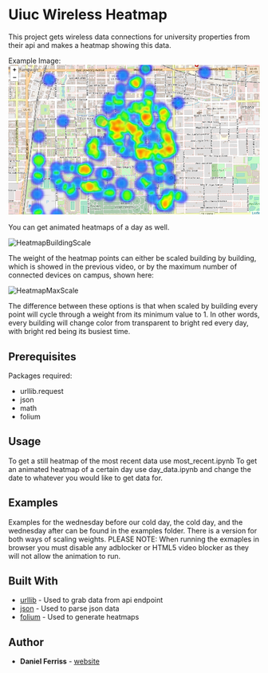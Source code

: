 # Uiuc Wireless Heatmap

This project gets wireless data connections for university properties from their api and makes a heatmap showing this data.

Example Image:
![StillHeatmap](https://github.com/danielferriss/uiuc-wireless-heatmap/blob/master/examples/recentmap.png)

You can get animated heatmaps of a day as well.

![HeatmapBuildingScale](https://github.com/danielferriss/uiuc-wireless-heatmap/blob/master/examples/2019-01-23.gif)

The weight of the heatmap points can either be scaled building by building, which is showed in the previous video, or by the maximum number of connected devices on campus, shown here:

![HeatmapMaxScale](https://github.com/danielferriss/uiuc-wireless-heatmap/blob/master/examples/2019-01-23-max-scale.gif)

The difference between these options is that when scaled by building every point will cycle through a weight from its minimum value to 1. In other words, every building will change color from transparent to bright red every day, with bright red being its busiest time.

## Prerequisites

Packages required:
* urllib.request
* json
* math
* folium

## Usage
To get a still heatmap of the most recent data use most_recent.ipynb
To get an animated heatmap of a certain day use day_data.ipynb and change the date to whatever you would like to get data for.

## Examples
Examples for the wednesday before our cold day, the cold day, and the wednesday after can be found in the examples folder. There is a version for both ways of scaling weights.
PLEASE NOTE: When running the exmaples in browser you must disable any adblocker or HTML5 video blocker as they will not allow the animation to run.

## Built With

* [urllib](https://docs.python.org/3/library/urllib.request.html) - Used to grab data from api endpoint
* [json](https://docs.python.org/3/library/json.html) - Used to parse json data
* [folium](https://python-visualization.github.io/folium/) - Used to generate heatmaps



## Author

* **Daniel Ferriss** - [website](https://danielferriss.com)
